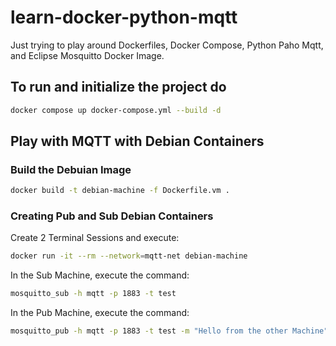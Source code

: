 # learn-docker-python-mqtt
Just trying to play around Dockerfiles, Docker Compose, Python Paho Mqtt, and Eclipse Mosquitto Docker Image.

## To run and initialize the project do
```bash
docker compose up docker-compose.yml --build -d
```

## Play with MQTT with Debian Containers

### Build the Debuian Image

```bash
docker build -t debian-machine -f Dockerfile.vm .
```

### Creating Pub and Sub Debian Containers

Create 2 Terminal Sessions and execute:

```bash
docker run -it --rm --network=mqtt-net debian-machine
```

In the Sub Machine, execute the command:

```bash
mosquitto_sub -h mqtt -p 1883 -t test
```

In the Pub Machine, execute the command:

```bash
mosquitto_pub -h mqtt -p 1883 -t test -m "Hello from the other Machine"
```
